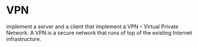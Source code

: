 # VPN
implement a server and a client that implement a VPN – Virtual Private Network. A VPN is a secure network that runs of top of the existing Internet infrastructure. 

